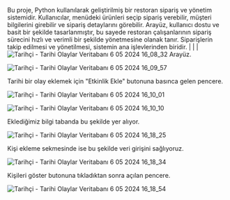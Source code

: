 Bu proje, Python kullanılarak geliştirilmiş bir restoran sipariş ve yönetim sistemidir. Kullanıcılar, menüdeki ürünleri seçip sipariş verebilir, müşteri bilgilerini girebilir ve sipariş detaylarını görebilir. Arayüz, kullanıcı dostu ve basit bir şekilde tasarlanmıştır, bu sayede restoran çalışanlarının sipariş sürecini hızlı ve verimli bir şekilde yönetmesine olanak tanır. Siparişlerin takip edilmesi ve yönetilmesi, sistemin ana işlevlerinden biridir.
|
|
|
![Tarihçi - Tarihi Olaylar Veritabanı 6 05 2024 16_08_32](https://github.com/muratgull07/Tarih-Veri-Sistemi/assets/148050387/af32de3c-675d-4ae8-93bc-a2e6a041316f)
Arayüz.



![Tarihçi - Tarihi Olaylar Veritabanı 6 05 2024 16_09_57](https://github.com/muratgull07/Tarih-Veri-Sistemi/assets/148050387/b14cc178-785f-4095-91fb-d6c77eb7b3fa)


Tarihi bir olay eklemek için "Etkinlik Ekle" butonuna basınca gelen pencere.



![Tarihçi - Tarihi Olaylar Veritabanı 6 05 2024 16_10_01](https://github.com/muratgull07/Tarih-Veri-Sistemi/assets/148050387/57c69aa0-f705-415b-987f-8a575d06cc5b)






![Tarihçi - Tarihi Olaylar Veritabanı 6 05 2024 16_10_10](https://github.com/muratgull07/Tarih-Veri-Sistemi/assets/148050387/3527d715-bfc7-49a7-b0bf-6710f2271b7e)



Eklediğimiz bilgi tabanda bu şekilde yer alıyor.



![Tarihçi - Tarihi Olaylar Veritabanı 6 05 2024 16_18_25](https://github.com/muratgull07/Tarih-Veri-Sistemi/assets/148050387/bb5725b4-5ace-46de-9841-c65d681e53fb)




Kişi ekleme sekmesinde ise bu şekilde veri girişini sağlıyoruz.



![Tarihçi - Tarihi Olaylar Veritabanı 6 05 2024 16_18_34](https://github.com/muratgull07/Tarih-Veri-Sistemi/assets/148050387/c4f1285f-ded5-4a27-8306-f7e7eb577984)


Kişileri göster butonuna tıkladıktan sonra açılan pencere.


![Tarihçi - Tarihi Olaylar Veritabanı 6 05 2024 16_18_54](https://github.com/muratgull07/Tarih-Veri-Sistemi/assets/148050387/a1ebffad-1353-4fc1-a04a-bf5d3403c280)
